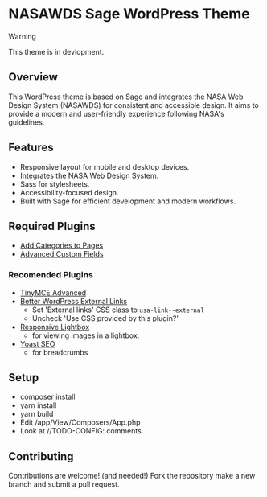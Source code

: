 # NASAWDS Sage WordPress Theme

> [!WARNING]
> This theme is in devlopment.

## Overview

This WordPress theme is based on Sage and integrates the NASA Web Design System (NASAWDS) for consistent and accessible design. It aims to provide a modern and user-friendly experience following NASA's guidelines.

## Features

- Responsive layout for mobile and desktop devices.
- Integrates the NASA Web Design System.
- Sass for stylesheets.
- Accessibility-focused design.
- Built with Sage for efficient development and modern workflows.

## Required Plugins

- [Add Categories to Pages](https://wordpress.org/plugins/add-category-to-pages/)
- [Advanced Custom Fields](https://wordpress.org/plugins/advanced-custom-fields/)

### Recomended Plugins

- [TinyMCE Advanced](https://wordpress.org/plugins/tinymce-advanced/)
- [Better WordPress External Links](https://wordpress.org/plugins/bwp-external-links/)
  - Set 'External links' CSS class to `usa-link--external`
  - Uncheck 'Use CSS provided by this plugin?'
- [Responsive Lightbox](https://wordpress.org/plugins/responsive-lightbox/)
  - for viewing images in a lightbox.
- [Yoast SEO](https://wordpress.org/plugins/wordpress-seo/)
  - for breadcrumbs

## Setup

- composer install
- yarn install
- yarn build
- Edit /app/View/Composers/App.php
- Look at //TODO-CONFIG: comments

## Contributing

Contributions are welcome! (and needed!) Fork the repository make a new branch and submit a pull request.
